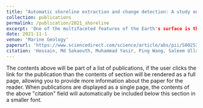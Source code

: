 ```yaml
---
title: "Automatic shoreline extraction and change detection: A study on the southeast coast of Bangladesh"
collection: publications
permalink: /publication/2021_shoreline
excerpt: 'One of the multifaceted features of the Earth's surface is the shoreline, which is always changing and has enhanced economic and environmental values. This paper highlights the shoreline of Bangladesh's southeast coast from 1980 to 2020 with a 10-year interval to automatically extract the shoreline and the changes in coastline position due to accretion and erosion. The findings suggest that in terms of accretion and erosion, the shoreline is dynamic, but overall accretion is dominated rather than erosion.'
date: 2021-11-1
venue: 'Marine Geology'
paperurl: 'https://www.sciencedirect.com/science/article/abs/pii/S0025322721002103'
citation: 'Hossain, Md Sakaouth, Muhammad Yasir, Ping Wang, Saleem Ullah, Maftuha Jahan, Sheng Hui, and Zehao Zhao. "Automatic shoreline extraction and change detection: A study on the southeast coast of Bangladesh." Marine Geology 441 [2021]: 106628.'
---
```


The contents above will be part of a list of publications, if the user clicks the link for the publication than the contents of section will be rendered as a full page, allowing you to provide more information about the paper for the reader. When publications are displayed as a single page, the contents of the above "citation" field will automatically be included below this section in a smaller font.

